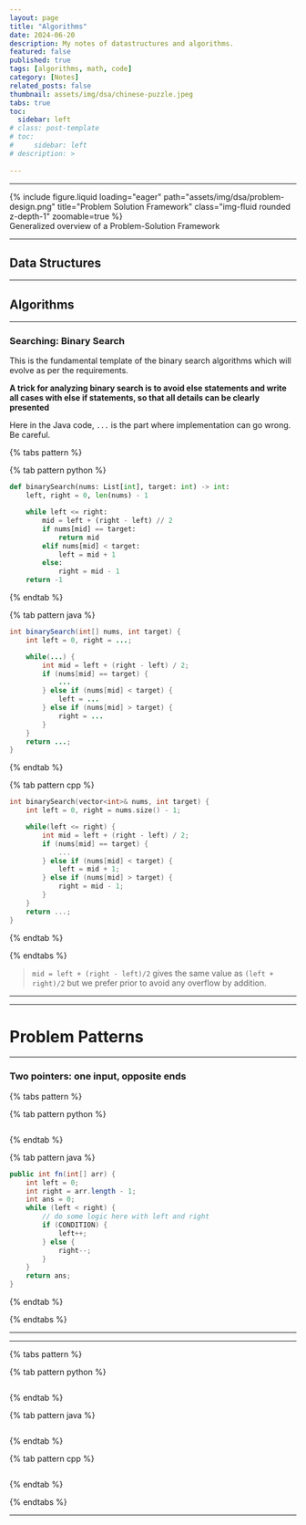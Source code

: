 ```yaml
---
layout: page
title: "Algorithms"
date: 2024-06-20
description: My notes of datastructures and algorithms. 
featured: false
published: true
tags: [algorithms, math, code]
category: [Notes]
related_posts: false
thumbnail: assets/img/dsa/chinese-puzzle.jpeg
tabs: true
toc:
  sidebar: left
# class: post-template
# toc:
#     sidebar: left
# description: >
 
---
```


---



<div class="row">
    <div class="col-sm mt-3 mt-md-0">
        {% include figure.liquid loading="eager" path="assets/img/dsa/problem-design.png" title="Problem Solution Framework" class="img-fluid rounded z-depth-1" zoomable=true %}
    </div>
</div>
<div class="caption">
    Generalized overview of a Problem-Solution Framework
</div>



---

## Data Structures







---

## Algorithms

---

### Searching: Binary Search

This is the fundamental template of the binary search algorithms which will evolve as per the requirements. 

**A trick for analyzing binary search is to avoid else statements and write all cases with else if statements, so that all details can be clearly presented**

Here in the Java code, `...` is the part where implementation can go wrong. Be careful.


{% tabs pattern %}

{% tab pattern python %}

```python
def binarySearch(nums: List[int], target: int) -> int:
    left, right = 0, len(nums) - 1

    while left <= right:
        mid = left + (right - left) // 2
        if nums[mid] == target:
            return mid
        elif nums[mid] < target:
            left = mid + 1
        else:
            right = mid - 1
    return -1
```

{% endtab %}

{% tab pattern java %}

```java
int binarySearch(int[] nums, int target) {
    int left = 0, right = ...;

    while(...) {
        int mid = left + (right - left) / 2;
        if (nums[mid] == target) {
            ...
        } else if (nums[mid] < target) {
            left = ...
        } else if (nums[mid] > target) {
            right = ...
        }
    }
    return ...;
}
```

{% endtab %}

{% tab pattern cpp %}

```cpp
int binarySearch(vector<int>& nums, int target) {
    int left = 0, right = nums.size() - 1;

    while(left <= right) {
        int mid = left + (right - left) / 2;
        if (nums[mid] == target) {
            ...
        } else if (nums[mid] < target) {
            left = mid + 1;
        } else if (nums[mid] > target) {
            right = mid - 1;
        }
    }
    return ...;
}
```

{% endtab %}


{% endtabs %}

> `mid = left + (right - left)/2` gives the same value as `(left + right)/2` but we prefer prior to avoid any overflow by addition. 



---











---

# Problem Patterns

---

### Two pointers: one input, opposite ends

{% tabs pattern %}

{% tab pattern python %}

```python

```

{% endtab %}

{% tab pattern java %}

```java
public int fn(int[] arr) {
    int left = 0;
    int right = arr.length - 1;
    int ans = 0;
    while (left < right) {
        // do some logic here with left and right
        if (CONDITION) {
            left++;
        } else {
            right--;
        }
    }
    return ans;
}
```

{% endtab %}

{% endtabs %}





----













---

{% tabs pattern %}

{% tab pattern python %}

```python

```

{% endtab %}

{% tab pattern java %}

```java

```

{% endtab %}

{% tab pattern cpp %}

```cpp

```

{% endtab %}

{% endtabs %}


---